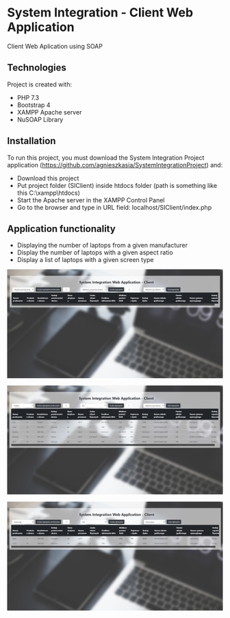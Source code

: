 # System Integration - Client Web Application
Client Web Aplication using SOAP
	
  
## Technologies
Project is created with:
* PHP 7.3
* Bootstrap 4
* XAMPP Apache server
* NuSOAP Library
	
## Installation
To run this project, you must download the System Integration Project application (https://github.com/agnieszkasia/SystemIntegrationProject) and:

* Download this project
* Put project folder (SIClient) inside htdocs folder (path is something like this C:\xampp\htdocs)
* Start the Apache server in the XAMPP Control Panel
* Go to the browser and type in URL field: localhost/SIClient/index.php

## Application functionality
* Displaying the number of laptops from a given manufacturer
* Display the number of laptops with a given aspect ratio
* Display a list of laptops with a given screen type

![System Integration Client](./images/1.jpg)

![System Integration Client - show All](./images/2.jpg)

![System Integration Client - select](./images/3a.jpg)
